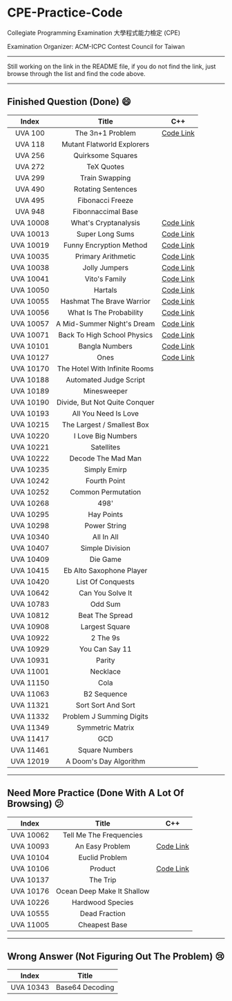 # CPE-Practice-Code

Collegiate Programming Examination 大學程式能力檢定 (CPE)

Examination Organizer: ACM-ICPC Contest Council for Taiwan

---

Still working on the link in the README file, if you do not find the link, just browse through the list and find the code above.

---

## Finished Question (Done) 😄

|Index|Title|C++|
|:-----:|:-----:|:-----:|
|UVA 100|The 3n+1 Problem|[Code Link](https://github.com/toby0622/CPE-Practice-Code/blob/master/UVA%20100%20The%203n%20%2B%201%20Problem/main.cpp)|
|UVA 118|Mutant Flatworld Explorers|
|UVA 256|Quirksome Squares|
|UVA 272|TeX Quotes|
|UVA 299|Train Swapping|
|UVA 490|Rotating Sentences|
|UVA 495|Fibonacci Freeze|
|UVA 948|Fibonnaccimal Base|
|UVA 10008|What's Cryptanalysis|[Code Link](https://github.com/toby0622/CPE-Practice-Code/blob/master/UVA%2010008%20What's%20Cryptanalysis/main.cpp)|
|UVA 10013|Super Long Sums|[Code Link](https://github.com/toby0622/CPE-Practice-Code/blob/master/UVA%2010013%20Super%20Long%20Sums/main.cpp)|
|UVA 10019|Funny Encryption Method|[Code Link](https://github.com/toby0622/CPE-Practice-Code/blob/master/UVA%2010019%20Funny%20Encryption%20Method/main.cpp)|
|UVA 10035|Primary Arithmetic|[Code Link](https://github.com/toby0622/CPE-Practice-Code/blob/master/UVA%2010035%20Primary%20Arithmetic/main.cpp)|
|UVA 10038|Jolly Jumpers|[Code Link](https://github.com/toby0622/CPE-Practice-Code/blob/master/UVA%2010038%20Jolly%20Jumpers/main.cpp)|
|UVA 10041|Vito's Family|[Code Link](https://github.com/toby0622/CPE-Practice-Code/blob/master/UVA%2010041%20Vito's%20Family/main.cpp)|
|UVA 10050|Hartals|[Code Link](https://github.com/toby0622/CPE-Practice-Code/blob/master/UVA%2010050%20Hartals/main.cpp)|
|UVA 10055|Hashmat The Brave Warrior|[Code Link](https://github.com/toby0622/CPE-Practice-Code/blob/master/UVA%2010055%20Hashmat%20the%20Brave%20Warrior/main.cpp)|
|UVA 10056|What Is The Probability|[Code Link](https://github.com/toby0622/CPE-Practice-Code/blob/master/UVA%2010056%20What%20Is%20The%20Probability/main.cpp)|
|UVA 10057|A Mid-Summer Night's Dream|[Code Link](https://github.com/toby0622/CPE-Practice-Code/blob/master/UVA%2010057%20A%20Mid-Summer%20Night's%20Dream/main.cpp)|
|UVA 10071|Back To High School Physics|[Code Link](https://github.com/toby0622/CPE-Practice-Code/blob/master/UVA%2010071%20Back%20To%20High%20School%20Physics/main.cpp)|
|UVA 10101|Bangla Numbers|[Code Link](https://github.com/toby0622/CPE-Practice-Code/blob/master/UVA%2010101%20Bangla%20Numbers/main.cpp)|
|UVA 10127|Ones|[Code Link](https://github.com/toby0622/CPE-Practice-Code/tree/master/UVA%2010127%20Ones/main.cpp)|
|UVA 10170|The Hotel With Infinite Rooms|
|UVA 10188|Automated Judge Script|
|UVA 10189|Minesweeper|
|UVA 10190|Divide, But Not Quite Conquer|
|UVA 10193|All You Need Is Love|
|UVA 10215|The Largest / Smallest Box|
|UVA 10220|I Love Big Numbers|
|UVA 10221|Satellites|
|UVA 10222|Decode The Mad Man|
|UVA 10235|Simply Emirp|
|UVA 10242|Fourth Point|
|UVA 10252|Common Permutation|
|UVA 10268|498'|
|UVA 10295|Hay Points|
|UVA 10298|Power String|
|UVA 10340|All In All|
|UVA 10407|Simple Division|
|UVA 10409|Die Game|
|UVA 10415|Eb Alto Saxophone Player|
|UVA 10420|List Of Conquests|
|UVA 10642|Can You Solve It|
|UVA 10783|Odd Sum|
|UVA 10812|Beat The Spread|
|UVA 10908|Largest Square|
|UVA 10922|2 The 9s|
|UVA 10929|You Can Say 11|
|UVA 10931|Parity|
|UVA 11001|Necklace|
|UVA 11150|Cola|
|UVA 11063|B2 Sequence|
|UVA 11321|Sort Sort And Sort|
|UVA 11332|Problem J Summing Digits|
|UVA 11349|Symmetric Matrix|
|UVA 11417|GCD|
|UVA 11461|Square Numbers|
|UVA 12019|A Doom's Day Algorithm|

---

## Need More Practice (Done With A Lot Of Browsing) 😕

|Index|Title|C++|
|:-----:|:-----:|:-----:|
|UVA 10062|Tell Me The Frequencies|
|UVA 10093|An Easy Problem|[Code Link](https://github.com/toby0622/CPE-Practice-Code/blob/master/UVA%2010093%20An%20Easy%20Problem/main.cpp)|
|UVA 10104|Euclid Problem|
|UVA 10106|Product|[Code Link](https://github.com/toby0622/CPE-Practice-Code/blob/master/UVA%2010106%20Product/main.cpp)|
|UVA 10137|The Trip|
|UVA 10176|Ocean Deep Make It Shallow|
|UVA 10226|Hardwood Species|
|UVA 10555|Dead Fraction|
|UVA 11005|Cheapest Base|

---

## Wrong Answer (Not Figuring Out The Problem) 😢

|Index|Title|
|:-----:|:-----:|
|UVA 10343|Base64 Decoding|

